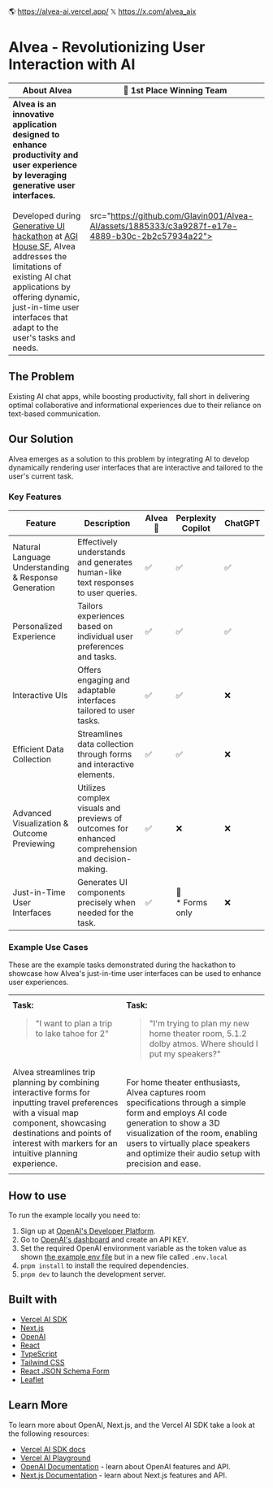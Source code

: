 🌎 https://alvea-ai.vercel.app/
𝕏  https://x.com/alvea_aix

# Alvea - Revolutionizing User Interaction with AI

| About Alvea | 🥇 1st Place Winning Team |
| --- | --- |
| **Alvea is an innovative application designed to enhance productivity and user experience by leveraging generative user interfaces.**<br/><br/>Developed during [Generative UI hackathon](https://partiful.com/e/1antxX3cgLArJFGRNKg4) at [AGI House SF](https://agihouse.ai/), Alvea addresses the limitations of existing AI chat applications by offering dynamic, just-in-time user interfaces that adapt to the user's tasks and needs. |  src="https://github.com/Glavin001/Alvea-AI/assets/1885333/c3a9287f-e17e-4889-b30c-2b2c57934a22"> |

## The Problem

Existing AI chat apps, while boosting productivity, fall short in delivering optimal collaborative and informational experiences due to their reliance on text-based communication.

## Our Solution

Alvea emerges as a solution to this problem by integrating AI to develop dynamically rendering user interfaces that are interactive and tailored to the user's current task.

### Key Features

<!-- - **Dynamic User Interfaces:** Unlike static interfaces, Alvea's UIs are interactive and adapt based on the input, providing a more efficient way to convey information and extract user preferences.
- **Visual Components:** Alvea incorporates appropriate visual components for task accomplishment, allowing for a collaboration between the AI and the user that surpasses traditional text-based interactions.
- **Customized Experience:** Focused on delivering the best customer experience, Alvea enables language models to visualize and communicate in the most effective way for every task. -->

| Feature | Description | Alvea🌟 | Perplexity Copilot | ChatGPT | Specialized Task Apps |
|---------|-------------|-------|---------------------|---------|-----------------------|
| Natural Language Understanding & Response Generation | Effectively understands and generates human-like text responses to user queries. | ✅ | ✅ | ✅ | ❌ |
| Personalized Experience | Tailors experiences based on individual user preferences and tasks. | ✅ | ✅ | ✅ | ❌ |
| Interactive UIs | Offers engaging and adaptable interfaces tailored to user tasks. | ✅ | ✅ | ❌ | ✅ |
| Efficient Data Collection | Streamlines data collection through forms and interactive elements. | ✅ | ✅ | ❌ | ✅ |
| Advanced Visualization & Outcome Previewing | Utilizes complex visuals and previews of outcomes for enhanced comprehension and decision-making. | ✅ | ❌ | ❌ | ✅ |
| Just-in-Time User Interfaces | Generates UI components precisely when needed for the task. | ✅ | 🔶<br/>* Forms only | ❌ | ❌ |


### Example Use Cases

These are the example tasks demonstrated during the hackathon to showcase how Alvea's just-in-time user interfaces can be used to enhance user experiences.

<table>
  <tr>
    <th>
        <a
        Trip Planning
        </a>
    </th>
    <th colspan="2">
        <a 
        Home Theater Setup
        </a>
    </th>
  </tr>
  <tr>
    <td>
    <strong>Task:</strong>
    <blockquote>"I want to plan a trip to lake tahoe for 2"</blockquote>
    <br/><br/>
    Alvea streamlines trip planning by combining interactive forms for inputting travel preferences with a visual map component, showcasing destinations and points of interest with markers for an intuitive planning experience.
    </td>
    <td colspan="2">
    <strong>Task:</strong>
    <blockquote>"I'm trying to plan my new home theater room, 5.1.2 dolby atmos. Where should I put my speakers?"</blockquote>
    <br/>
    For home theater enthusiasts, Alvea captures room specifications through a simple form and employs AI code generation to show a 3D visualization of the room, enabling users to virtually place speakers and optimize their audio setup with precision and ease.
    </td>
  </tr>
  <tr>
    <td>
      <a
        <img width="2045" alt="image" src="https://github.com/Glavin001/Alvea-AI/assets/1885333/452271f0-2a52-403e-b5f4-6c27c9d678aa">
      </a>
    </td>
    <td>
        <a
            <img width="384" alt="image" src="https://github.com/Glavin001/Alvea-AI/assets/1885333/6afcd6f9-8fd2-43e3-acff-3f0f9a43afa7">
        </a>
    </td>
    <td>
        <a 
            <img width="1449" alt="image" src="https://github.com/Glavin001/Alvea-AI/assets/1885333/6c76ce47-4ca6-4372-80ec-4a4581ff1b15">
        </a>
    </td>
  </tr>
</table>


## How to use

To run the example locally you need to:

1. Sign up at [OpenAI's Developer Platform](https://platform.openai.com/signup).
2. Go to [OpenAI's dashboard](https://platform.openai.com/account/api-keys) and create an API KEY.
3. Set the required OpenAI environment variable as the token value as shown [the example env file](./.env.local.example) but in a new file called `.env.local`
4. `pnpm install` to install the required dependencies.
5. `pnpm dev` to launch the development server.

## Built with

- [Vercel AI SDK](https://sdk.vercel.ai/docs)
- [Next.js](https://nextjs.org/)
- [OpenAI](https://openai.com)
- [React](https://reactjs.org/)
- [TypeScript](https://www.typescriptlang.org/)
- [Tailwind CSS](https://tailwindcss.com/)
- [React JSON Schema Form](https://github.com/rjsf-team/react-jsonschema-form)
- [Leaflet](https://leafletjs.com/)

## Learn More

To learn more about OpenAI, Next.js, and the Vercel AI SDK take a look at the following resources:

- [Vercel AI SDK docs](https://sdk.vercel.ai/docs)
- [Vercel AI Playground](https://play.vercel.ai)
- [OpenAI Documentation](https://platform.openai.com/docs) - learn about OpenAI features and API.
- [Next.js Documentation](https://nextjs.org/docs) - learn about Next.js features and API.
